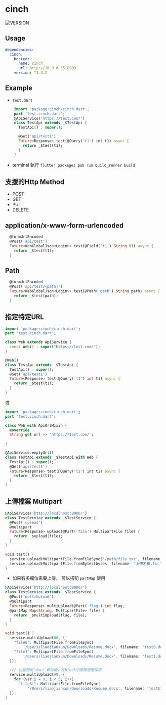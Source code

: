 # cinch

![VERSION](https://img.shields.io/badge/Version-1.3.2-blue.svg)

## Usage

```yaml
dependencies:
  cinch:
    hosted:
      name: cinch
      url: http://10.0.0.55:8083
    version: ^1.3.2
```

## Example

- `test.dart`

```dart
    import 'package:cinch/cinch.dart';
    part 'test.cinch.dart';
    @ApiService('https://test.com/')
    class TestApi extends _$TestApi {
      TestApi() : super();

      @Get('api/test1')
      Future<Response> test(@Query('t1') int t1) async {
        return _$test(t1);
      }
    }
```

- terminal 執行 `flutter packages pub run build_runner build`

## 支援的Http Method

- POST
- GET
- PUT
- DELETE

## application/x-www-form-urlencoded

```dart
  @formUrlEncoded
  @Post('api/test')
  Future<WebGlobalJson<Login>> test(@Field('t1') String t1) async {
    return _$test(t1);
  }
```

## Path

```dart
  @formUrlEncoded
  @Post('api/test/{path}')
  Future<WebGlobalJson<Login>> test(@Path('path') String path) async {
    return _$test(path);
  }
```

## 指定特定URL

```dart
import 'package:cinch/cinch.dart';
part 'test.cinch.dart';

class Web extends ApiService {
  const Web() : super("https://test.com/");
}

@Web()
class TestApi extends _$TestApi {
  TestApi() : super();
  @Get('api/test1')
  Future<Response> test(@Query('t1') int t1) async {
    return _$test(t1);
  }
}
```

或

```dart
import 'package:cinch/cinch.dart';
part 'test.cinch.dart';

class Web with ApiUrlMixin {
  @override
  String get url => 'https://test.com/';
  
}

@ApiService.emptyUrl()
class TestApi extends _$TestApi with Web {
  TestApi() : super();
  @Get('api/test1')
  Future<Response> test(@Query('t1') int t1) async {
    return _$test(t1);
  }
}
```

## 上傳檔案 Multipart

```dart
@ApiService('http://localhost:8080/')
class TestService extends _$TestService {
  @Post('upload')
  @multipart
  Future<Response> upload(@Part('file') MultipartFile file) {
    return _$upload(file);
  }
}

void test() {
  service.upload(MultipartFile.fromFileSync('/path/file.txt', filename: '上傳名稱.txt'));
  service.upload(MultipartFile.fromBytes(bytes, filename: '上傳名稱.txt'));
}
```

- 如果有多欄位需要上傳， 可以搭配 `partMap` 使用

```dart
@ApiService('http://localhost:8080/')
class TestService extends _$TestService {
  @Post('multiUpload')
  @multipart
  Future<Response> multiUpload(@Part('flag') int flag,
  @partMap Map<String, MultipartFile> file) {
    return _$multiUpload(flag, file);
  }
}

void test() {
  service.multiUpload(88, {
    "file0": MultipartFile.fromFileSync(
        '/Users/liaojianxun/Downloads/Resume.docx', filename: 'test0.docx'),
    "file1": MultipartFile.fromFileSync(
        '/Users/liaojianxun/Downloads/Resume.docx', filename: 'test1.docx')
  });
  
  /// 也能使用`dart`新功能，在block中直接迴圈使用
  service.multiUpload(99, {
    for (var i = 0; i < 5; i++)
      "file$i": MultipartFile.fromFileSync(
          '/Users/liaojianxun/Downloads/Resume.docx', filename: 'test$i.docx'),
  });
}
```
